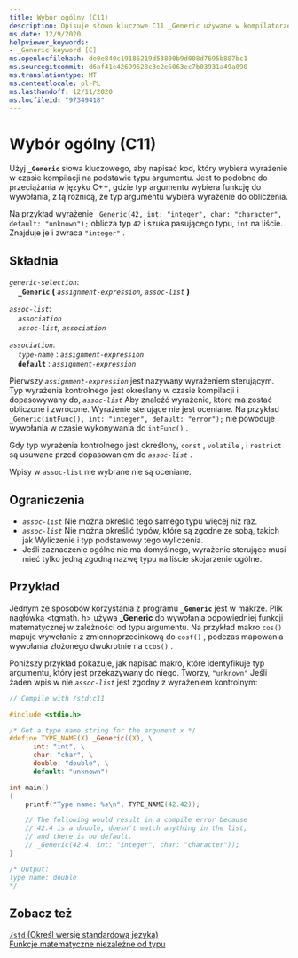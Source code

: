 ```yaml
---
title: Wybór ogólny (C11)
description: Opisuje słowo kluczowe C11 _Generic używane w kompilatorze Microsoft Visual C
ms.date: 12/9/2020
helpviewer_keywords:
- _Generic keyword [C]
ms.openlocfilehash: de0e840c19186219d53800b9d008d7695b807bc1
ms.sourcegitcommit: d6af41e42699628c3e2e6063ec7b03931a49a098
ms.translationtype: MT
ms.contentlocale: pl-PL
ms.lasthandoff: 12/11/2020
ms.locfileid: "97349418"
---
```

# <a name="generic-selection-c11"></a>Wybór ogólny (C11)

Użyj **`_Generic`** słowa kluczowego, aby napisać kod, który wybiera wyrażenie w czasie kompilacji na podstawie typu argumentu. Jest to podobne do przeciążania w języku C++, gdzie typ argumentu wybiera funkcję do wywołania, z tą różnicą, że typ argumentu wybiera wyrażenie do obliczenia.

Na przykład wyrażenie `_Generic(42, int: "integer", char: "character", default: "unknown");` oblicza typ `42` i szuka pasującego typu, `int` na liście. Znajduje je i zwraca `"integer"` .

## <a name="syntax"></a>Składnia

*`generic-selection`*:\
&nbsp;&nbsp;&nbsp;&nbsp;**`_Generic`** **(** *`assignment-expression`, `assoc-list`* **)**

*`assoc-list`*:\
&nbsp;&nbsp;&nbsp;&nbsp;*`association`*\
&nbsp;&nbsp;&nbsp;&nbsp;*`assoc-list`, `association`*

*`association`*:\
&nbsp;&nbsp;&nbsp;&nbsp;*`type-name`* : *`assignment-expression`*\
&nbsp;&nbsp;&nbsp;&nbsp;**`default`** : *`assignment-expression`*

Pierwszy *`assignment-expression`* jest nazywany wyrażeniem sterującym. Typ wyrażenia kontrolnego jest określany w czasie kompilacji i dopasowywany do, *`assoc-list`* Aby znaleźć wyrażenie, które ma zostać obliczone i zwrócone. Wyrażenie sterujące nie jest oceniane. Na przykład `_Generic(intFunc(), int: "integer", default: "error");` nie powoduje wywołania w czasie wykonywania do `intFunc()` . 

Gdy typ wyrażenia kontrolnego jest określony, `const` ,  `volatile` , i `restrict` są usuwane przed dopasowaniem do *`assoc-list`* .

Wpisy w `assoc-list` nie wybrane nie są oceniane.

## <a name="constraints"></a>Ograniczenia

- *`assoc-list`* Nie można określić tego samego typu więcej niż raz.
- *`assoc-list`* Nie można określić typów, które są zgodne ze sobą, takich jak Wyliczenie i typ podstawowy tego wyliczenia.
- Jeśli zaznaczenie ogólne nie ma domyślnego, wyrażenie sterujące musi mieć tylko jedną zgodną nazwę typu na liście skojarzenie ogólne.

## <a name="example"></a>Przykład

Jednym ze sposobów korzystania z programu **`_Generic`** jest w makrze. Plik nagłówka <tgmath. h> używa **_Generic** do wywołania odpowiedniej funkcji matematycznej w zależności od typu argumentu. Na przykład makro `cos()` mapuje wywołanie z zmiennoprzecinkową do `cosf()` , podczas mapowania wywołania złożonego dwukrotnie na `ccos()` .

Poniższy przykład pokazuje, jak napisać makro, które identyfikuje typ argumentu, który jest przekazywany do niego. Tworzy, `"unknown"` Jeśli żaden wpis w nie *`assoc-list`* jest zgodny z wyrażeniem kontrolnym:

```C
// Compile with /std:c11

#include <stdio.h>

/* Get a type name string for the argument x */
#define TYPE_NAME(X) _Generic((X), \
      int: "int", \
      char: "char", \
      double: "double", \
      default: "unknown")

int main()
{
    printf("Type name: %s\n", TYPE_NAME(42.42));

    // The following would result in a compile error because 
    // 42.4 is a double, doesn't match anything in the list, 
    // and there is no default.
    // _Generic(42.4, int: "integer", char: "character"));
}

/* Output:
Type name: double
*/

```

## <a name="see-also"></a>Zobacz też

[`/std` (Określ wersję standardową języka)](../build/reference/std-specify-language-standard-version.md)\
[Funkcje matematyczne niezależne od typu](../c-runtime-library/tgmath.md)